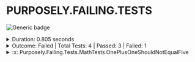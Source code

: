 
# PURPOSELY.FAILING.TESTS

![Generic badge](https://img.shields.io/badge/1/4-FAILED-red.svg)
<details>
  <summary>Duration: 0.805 seconds</summary>
  <table>
    <tr>
      <th>Start:</th>
      <td><code>2024-02-21 20:43:45.719 UTC</code></td>
    </tr>
    <tr>
      <th>Creation:</th>
      <td><code>2024-02-21 20:43:46.514 UTC</code></td>
    </tr>
    <tr>
      <th>Queuing:</th>
      <td><code>2024-02-21 20:43:46.514 UTC</code></td>
    </tr>
    <tr>
      <th>Finish:</th>
      <td><code>2024-02-21 20:43:46.524 UTC</code></td>
    </tr>
    <tr>
      <th>Duration:</th>
      <td><code>0.805 seconds</code></td>
    </tr>
  </table>
</details>
<details>
  <summary>Outcome: Failed | Total Tests: 4 | Passed: 3 | Failed: 1</summary>
  <table>
    <tr>
      <th>Total:</th>
      <td>4</td>
    </tr>
    <tr>
      <th>Executed:</th>
      <td>4</td>
    </tr>
    <tr>
      <th>Passed:</th>
      <td>3</td>
    </tr>
    <tr>
      <th>Failed:</th>
      <td>1</td>
    </tr>
  </table>
</details>
<details>
  <summary>:x: Purposely.Failing.Tests.MathTests.OnePlusOneShouldNotEqualFive</summary>
  <table>
    <tr>
      <th>Name:</th>
      <td><code>Purposely.Failing.Tests.MathTests.OnePlusOneShouldNotEqualFive</code></td>
    </tr>
    <tr>
      <th>Outcome:</th>
      <td><code>Failed</code></td>
    </tr>
    <tr>
      <th>Start:</th>
      <td><code>2024-02-21 20:43:46.384 UTC</code></td>
    </tr>
    <tr>
      <th>End:</th>
      <td><code>2024-02-21 20:43:46.384 UTC</code></td>
    </tr>
    <tr>
      <th>Duration:</th>
      <td><code>00:00:00.0065475</code></td>
    </tr>
    <tr>
      <th>Code Base</th>
      <td><code>C:\code\widget\bin\Release\net6.0\Purposely.Failing.Tests.dll</code></td>
    </tr>
    <tr>
      <th>Class Name</th>
      <td><code>Purposely.Failing.Tests.MathTests</code></td>
    </tr>
    <tr>
      <th>Method Name</th>
      <td><code>OnePlusOneShouldNotEqualFive</code></td>
    </tr>
<tr>
  <th>Error Message:</th>
  <td><pre>Message</pre></td>
</tr>
<tr>
  <th>Stack Trace:</th>
  <td><pre>StackTrace</pre></td>
</tr>
  </table>
</details>